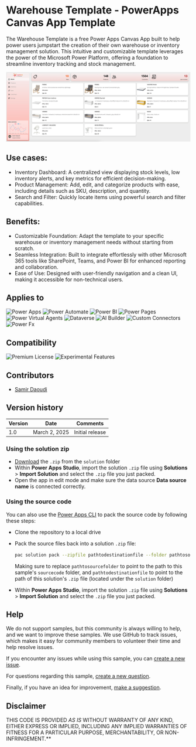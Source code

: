# Warehouse Template - PowerApps Canvas App Template

The Warehouse Template is a free Power Apps Canvas App built to help power users jumpstart the creation of their own warehouse or inventory management solution. This intuitive and customizable template leverages the power of the Microsoft Power Platform, offering a foundation to streamline inventory tracking and stock management.

![screen1](./assets/Screenshot-2025-01-27-at-00.57.57-3.png)

## Use cases:

* Inventory Dashboard: A centralized view displaying stock levels, low inventory alerts, and key metrics for efficient decision-making.
* Product Management: Add, edit, and categorize products with ease, including details such as SKU, description, and quantity.
* Search and Filter: Quickly locate items using powerful search and filter capabilities.
## Benefits:

* Customizable Foundation: Adapt the template to your specific warehouse or inventory management needs without starting from scratch.
* Seamless Integration: Built to integrate effortlessly with other Microsoft 365 tools like SharePoint, Teams, and Power BI for enhanced reporting and collaboration.
* Ease of Use: Designed with user-friendly navigation and a clean UI, making it accessible for non-technical users.






## Applies to
  
![Power Apps](https://img.shields.io/badge/Power%20Apps-Yes-green  "Yes")
![Power Automate](https://img.shields.io/badge/Power%20Automate-No-red  "No")
![Power BI](https://img.shields.io/badge/Power%20BI-No-red  "No")
![Power Pages](https://img.shields.io/badge/Power%20Pages-No-red  "No")
![Power Virtual Agents](https://img.shields.io/badge/Power%20Virtual%20Agents-No-red  "No")
![Dataverse](https://img.shields.io/badge/Dataverse-No-red  "No")
![AI Builder](https://img.shields.io/badge/AI%20Builder-No-red  "No")
![Custom Connectors](https://img.shields.io/badge/Custom%20Connectors-No-red  "No")
![Power Fx](https://img.shields.io/badge/Power%20Fx-No-red  "No")

## Compatibility

![Premium License](https://img.shields.io/badge/Premium%20License-Not%20Required-green.svg  "Premium Power Apps license not required")
![Experimental Features](https://img.shields.io/badge/Experimental%20Features-No-green.svg  "Does not rely on experimental features")

## Contributors

- [Samir Daoudi](https://github.com/Samir-Daoudi)

## Version history

Version|Date|Comments
-------|----|--------
1.0|March 2, 2025|Initial release


### Using the solution zip

* [Download](./solution/WarehouseTemplate_1_0_0_1.zip) the `.zip` from the `solution` folder
* Within **Power Apps Studio**, import the solution `.zip` file using **Solutions** > **Import Solution** and select the `.zip` file you just packed.
* Open the app in edit mode and make sure the data source **Data source name** is connected correctly.

### Using the source code

You can also use the [Power Apps CLI](https://docs.microsoft.com/powerapps/developer/data-platform/powerapps-cli) to pack the source code by following these steps:

* Clone the repository to a local drive
* Pack the source files back into a solution `.zip` file:

  ```bash
  pac solution pack --zipfile pathtodestinationfile --folder pathtosourcefolder --processCanvasApps
  ```

  Making sure to replace `pathtosourcefolder` to point to the path to this sample's `sourcecode` folder, and `pathtodestinationfile` to point to the path of this solution's `.zip` file (located under the `solution` folder)
* Within **Power Apps Studio**, import the solution `.zip` file using **Solutions** > **Import Solution** and select the `.zip` file you just packed.

## Help

We do not support samples, but this community is always willing to help, and we want to improve these samples. We use GitHub to track issues, which makes it easy for  community members to volunteer their time and help resolve issues.

If you encounter any issues while using this sample, you can [create a new issue](https://github.com/pnp/powerapps-samples/issues/new?assignees=&labels=Needs%3A+Triage+%3Amag%3A%2Ctype%3Abug-suspected&template=bug-report.yml&sample=charts-4-powerapps&authors=@Samir-Daoudi&title=charts-4-powerapps%20-%20).

For questions regarding this sample, [create a new question](https://github.com/pnp/powerapps-samples/issues/new?assignees=&labels=Needs%3A+Triage+%3Amag%3A%2Ctype%3Abug-suspected&template=question.yml&sample=charts-4-powerapps&authors=@Samir-Daoudi&title=charts-4-powerapps%20-%20).

Finally, if you have an idea for improvement, [make a suggestion](https://github.com/pnp/powerapps-samples/issues/new?assignees=&labels=Needs%3A+Triage+%3Amag%3A%2Ctype%3Abug-suspected&template=suggestion.yml&sample=charts-4-powerapps&authors=@Samir-Daoudi&title=charts-4-powerapps%20-%20).

## Disclaimer

THIS CODE IS PROVIDED *AS IS* WITHOUT WARRANTY OF ANY KIND, EITHER EXPRESS OR IMPLIED, INCLUDING ANY IMPLIED WARRANTIES OF FITNESS FOR A PARTICULAR PURPOSE, MERCHANTABILITY, OR NON-INFRINGEMENT.**


